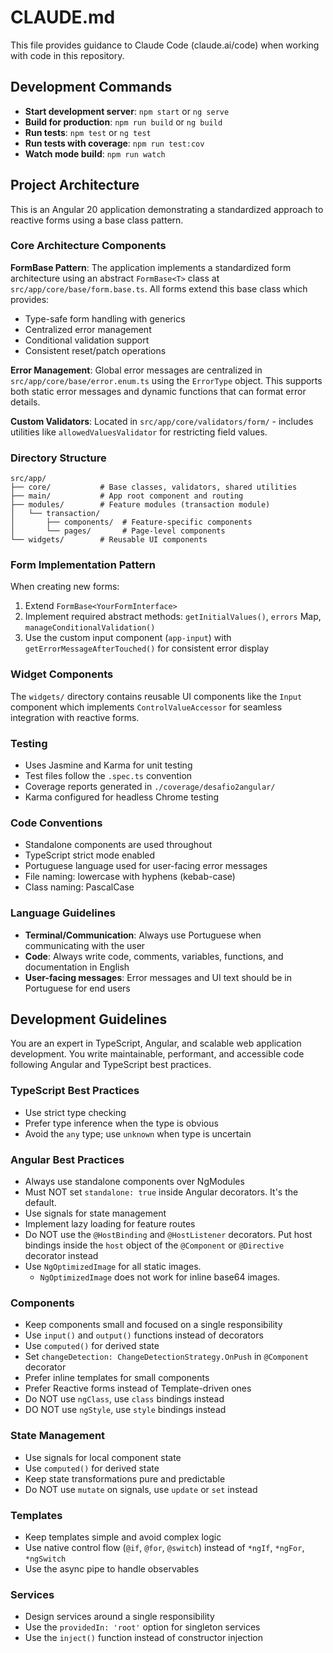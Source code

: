 # CLAUDE.md

This file provides guidance to Claude Code (claude.ai/code) when working with code in this repository.

## Development Commands

- **Start development server**: `npm start` or `ng serve`
- **Build for production**: `npm run build` or `ng build`
- **Run tests**: `npm test` or `ng test`
- **Run tests with coverage**: `npm run test:cov`
- **Watch mode build**: `npm run watch`

## Project Architecture

This is an Angular 20 application demonstrating a standardized approach to reactive forms using a base class pattern.

### Core Architecture Components

**FormBase Pattern**: The application implements a standardized form architecture using an abstract `FormBase<T>` class at `src/app/core/base/form.base.ts`. All forms extend this base class which provides:
- Type-safe form handling with generics
- Centralized error management
- Conditional validation support
- Consistent reset/patch operations

**Error Management**: Global error messages are centralized in `src/app/core/base/error.enum.ts` using the `ErrorType` object. This supports both static error messages and dynamic functions that can format error details.

**Custom Validators**: Located in `src/app/core/validators/form/` - includes utilities like `allowedValuesValidator` for restricting field values.

### Directory Structure

```
src/app/
├── core/           # Base classes, validators, shared utilities
├── main/           # App root component and routing
├── modules/        # Feature modules (transaction module)
│   └── transaction/
│       ├── components/  # Feature-specific components
│       └── pages/       # Page-level components
└── widgets/        # Reusable UI components
```

### Form Implementation Pattern

When creating new forms:
1. Extend `FormBase<YourFormInterface>` 
2. Implement required abstract methods: `getInitialValues()`, `errors` Map, `manageConditionalValidation()`
3. Use the custom input component (`app-input`) with `getErrorMessageAfterTouched()` for consistent error display

### Widget Components

The `widgets/` directory contains reusable UI components like the `Input` component which implements `ControlValueAccessor` for seamless integration with reactive forms.

### Testing

- Uses Jasmine and Karma for unit testing
- Test files follow the `.spec.ts` convention
- Coverage reports generated in `./coverage/desafio2angular/`
- Karma configured for headless Chrome testing

### Code Conventions

- Standalone components are used throughout
- TypeScript strict mode enabled
- Portuguese language used for user-facing error messages
- File naming: lowercase with hyphens (kebab-case)
- Class naming: PascalCase

### Language Guidelines

- **Terminal/Communication**: Always use Portuguese when communicating with the user
- **Code**: Always write code, comments, variables, functions, and documentation in English
- **User-facing messages**: Error messages and UI text should be in Portuguese for end users

## Development Guidelines

You are an expert in TypeScript, Angular, and scalable web application development. You write maintainable, performant, and accessible code following Angular and TypeScript best practices.

### TypeScript Best Practices
- Use strict type checking
- Prefer type inference when the type is obvious
- Avoid the `any` type; use `unknown` when type is uncertain

### Angular Best Practices
- Always use standalone components over NgModules
- Must NOT set `standalone: true` inside Angular decorators. It's the default.
- Use signals for state management
- Implement lazy loading for feature routes
- Do NOT use the `@HostBinding` and `@HostListener` decorators. Put host bindings inside the `host` object of the `@Component` or `@Directive` decorator instead
- Use `NgOptimizedImage` for all static images.
  - `NgOptimizedImage` does not work for inline base64 images.

### Components
- Keep components small and focused on a single responsibility
- Use `input()` and `output()` functions instead of decorators
- Use `computed()` for derived state
- Set `changeDetection: ChangeDetectionStrategy.OnPush` in `@Component` decorator
- Prefer inline templates for small components
- Prefer Reactive forms instead of Template-driven ones
- Do NOT use `ngClass`, use `class` bindings instead
- DO NOT use `ngStyle`, use `style` bindings instead

### State Management
- Use signals for local component state
- Use `computed()` for derived state
- Keep state transformations pure and predictable
- Do NOT use `mutate` on signals, use `update` or `set` instead

### Templates
- Keep templates simple and avoid complex logic
- Use native control flow (`@if`, `@for`, `@switch`) instead of `*ngIf`, `*ngFor`, `*ngSwitch`
- Use the async pipe to handle observables

### Services
- Design services around a single responsibility
- Use the `providedIn: 'root'` option for singleton services
- Use the `inject()` function instead of constructor injection